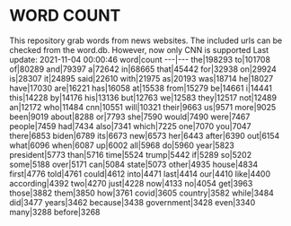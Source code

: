 # WORD COUNT
This repository grab words from news websites. The included urls can be checked from the word.db.
However, now only CNN is supported
Last update: 2021-11-04 00:00:46
word|count
---|---
the|198293
to|101708
of|80289
and|79397
a|72642
in|68665
that|45442
for|32938
on|29924
is|28307
it|24895
said|22610
with|21975
as|20193
was|18714
he|18027
have|17030
are|16221
has|16058
at|15538
from|15279
be|14661
i|14441
this|14228
by|14176
his|13136
but|12763
we|12583
they|12517
not|12489
an|12172
who|11484
cnn|10551
will|10321
their|9663
us|9571
more|9025
been|9019
about|8288
or|7793
she|7590
would|7490
were|7467
people|7459
had|7434
also|7341
which|7225
one|7070
you|7047
there|6853
biden|6789
its|6673
new|6573
her|6443
after|6390
out|6154
what|6096
when|6087
up|6002
all|5968
do|5960
year|5823
president|5773
than|5716
time|5524
trump|5442
if|5289
so|5202
some|5188
over|5171
can|5084
state|5073
other|4935
house|4834
first|4776
told|4761
could|4612
into|4471
last|4414
our|4410
like|4400
according|4392
two|4270
just|4228
now|4133
no|4054
get|3963
those|3882
them|3850
how|3761
covid|3605
country|3582
while|3484
did|3477
years|3462
because|3438
government|3428
even|3340
many|3288
before|3268
